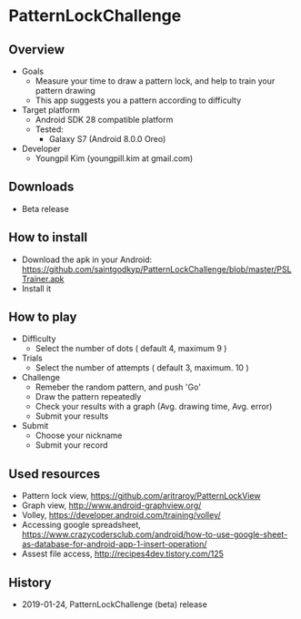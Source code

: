 # PatternLockChallenge

## Overview
- Goals
  - Measure your time to draw a pattern lock, and help to train your pattern drawing
  - This app suggests you a pattern according to difficulty  
- Target platform
  - Android SDK 28 compatible platform
  - Tested: 
     - Galaxy S7 (Android 8.0.0 Oreo)
- Developer
  - Youngpil Kim (youngpill.kim at gmail.com)

## Downloads
- Beta release

## How to install
- Download the apk in your Android: https://github.com/saintgodkyp/PatternLockChallenge/blob/master/PSLTrainer.apk
- Install it

## How to play
- Difficulty
    - Select the number of dots ( default 4, maximum 9 )
- Trials
    - Select the number of attempts ( default 3, maximum. 10 )
- Challenge
    - Remeber the random pattern, and push 'Go'
    - Draw the pattern repeatedly 
    - Check your results with a graph (Avg. drawing time, Avg. error)
    - Submit your results
- Submit
    - Choose your nickname
    - Submit your record

## Used resources
- Pattern lock view, https://github.com/aritraroy/PatternLockView
- Graph view, http://www.android-graphview.org/
- Volley, https://developer.android.com/training/volley/
- Accessing google spreadsheet, https://www.crazycodersclub.com/android/how-to-use-google-sheet-as-database-for-android-app-1-insert-operation/
- Assest file access, http://recipes4dev.tistory.com/125

## History
- 2019-01-24, PatternLockChallenge (beta) release
